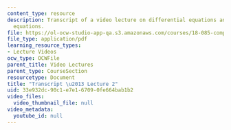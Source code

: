 ```yaml
---
content_type: resource
description: Transcript of a video lecture on differential equations and difference
  equations.
file: https://ol-ocw-studio-app-qa.s3.amazonaws.com/courses/18-085-computational-science-and-engineering-i-fall-2008/33e932dc90c1e7e167090fe664bab1b2_18-085F08-L02.pdf
file_type: application/pdf
learning_resource_types:
- Lecture Videos
ocw_type: OCWFile
parent_title: Video Lectures
parent_type: CourseSection
resourcetype: Document
title: "Transcript \u2013 Lecture 2"
uid: 33e932dc-90c1-e7e1-6709-0fe664bab1b2
video_files:
  video_thumbnail_file: null
video_metadata:
  youtube_id: null
---
```

